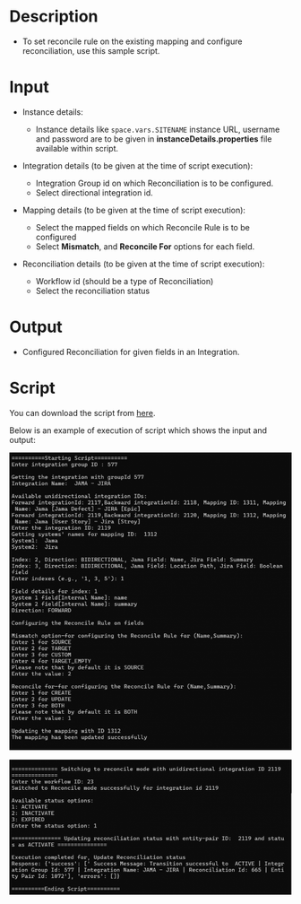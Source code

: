 # Description

- To set reconcile rule on the existing mapping and configure reconciliation, use this sample script.

# Input

- Instance details:
  - Instance details like <code class="expression">space.vars.SITENAME</code> instance URL, username and password are to be given in **instanceDetails.properties** file available within script.

- Integration details (to be given at the time of script execution):
  - Integration Group id on which Reconciliation is to be configured.
  - Select directional integration id.

- Mapping details (to be given at the time of script execution):
  - Select the mapped fields on which Reconcile Rule is to be configured
  - Select **Mismatch**, and **Reconcile For** options for each field.

- Reconciliation details (to be given at the time of script execution):
  - Workflow id (should be a type of Reconciliation)
  - Select the reconciliation status

# Output

- Configured Reconciliation for given fields in an Integration.

# Script

You can download the script from [here](https://opshub.com/ohftp/AdminAPI/configureReconciliationOnExistingIntegration.zip).

Below is an example of execution of script which shows the input and output:

<p align="center">
  <img src="../../assets/Admin-API-Rest-6a.png" />
</p>

<p align="center">
  <img src="../../assets/Admin-API-Rest-6b.png" />
</p>



